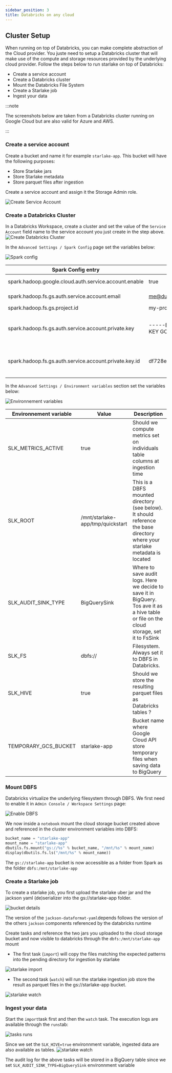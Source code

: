 ```yaml
---
sidebar_position: 3
title: Databricks on any cloud
---
```



## Cluster Setup
When running on top of Databricks, you can make complete abstraction of the Cloud provider.
You juste need to setup a Databricks cluster that will make use of the compute and storage resources provided by
the underlying cloud provider. Follow the steps below to run starlake on top of Databricks:

- Create a service account
- Create a Databricks cluster
- Mount the Databricks File System
- Create a Starlake job
- Ingest your data

:::note

The screenshots below are taken from a Databricks cluster running on Google Cloud but are also valid for Azure and AWS.

:::

### Create a service account
Create a bucket and name it for example `starlake-app`. This bucket will have the following purposes:
- Store Starlake jars
- Store Starlake metadata 
- Store parquet files after ingestion

Create a service account and assign it the Storage Admin role. 

![Create Service Account]( /img/databricks/create-service-account.png "create service account")

### Create a Databricks Cluster

In a Databricks Workspace, create a cluster and set the value of the `Service Account` field name to the service account you just create in the step above.
![Create Databricks Cluster]( /img/databricks/cluster.png "[Create Databricks cluster")

In the `Advanced Settings / Spark Config`  page set the variables below:

![Spark config]( /img/databricks/spark-config.png "Spark config")

Spark Config entry|Value|Description
---|---|---
spark.hadoop.google.cloud.auth.service.account.enable|true| Enable service account auth
spark.hadoop.fs.gs.auth.service.account.email|me@dummy.iam.gserviceaccount.com|Service account name
spark.hadoop.fs.gs.project.id|my-project-id-123456|Project id
spark.hadoop.fs.gs.auth.service.account.private.key|-----BEGIN PRIVATE KEY----- YOUR PRIVATE KEY GOES HERE-----END PRIVATE KEY-----|Private key as defined in your JSON file by the attribute `private_key`
spark.hadoop.fs.gs.auth.service.account.private.key.id|df728e47e5e6c14402fafe6d39a3b8792a9967c7|Private key as defined in your JSON file by the attribute `private_key_id`

In the `Advanced Settings / Environment variables`  section set the variables below:

![Environnement variables]( /img/databricks/env-vars.png "Environnement variables")

Environnement variable |Value|Description
---|---|---
SLK_METRICS_ACTIVE|true|Should we compute metrics set on individuals table columns at ingestion time
SLK_ROOT|/mnt/starlake-app/tmp/quickstart|This is a DBFS mounted directory (see below). It should reference the base directory where your starlake metadata is located
SLK_AUDIT_SINK_TYPE|BigQuerySink|Where to save audit logs. Here we decide to save it in BigQuery. Tos ave it as a hive table or file on the cloud storage, set it to FsSink
SLK_FS|dbfs://|Filesystem. Always set it to DBFS in Databricks.
SLK_HIVE|true|Should we store the resulting parquet files as Databricks tables ?
TEMPORARY_GCS_BUCKET|starlake-app|Bucket name where Google Cloud API store temporary files when saving data to BigQuery


### Mount DBFS

Databricks virtualize the underlying filesystem through DBFS. We first need to enable it in `Admin Console / Workspace Settings` page:


![Enable DBFS]( /img/databricks/advanced-settings.png "Enable DBFS")

We now inside a `notebook` mount the cloud storage bucket created above and referenced in the cluster environment variables into DBFS:


````python
bucket_name = "starlake-app"
mount_name = "starlake-app"
dbutils.fs.mount("gs://%s" % bucket_name, "/mnt/%s" % mount_name)
display(dbutils.fs.ls("/mnt/%s" % mount_name))
````

The `gs://starlake-app` bucket is now accessible as a folder from Spark as the folder `dbfs:/mnt/starlake-app`

### Create a Starlake job

To create a starlake job, you first upload the starlake uber jar and the jackson yaml (de)serializer into the gs://starlake-app folder.

![bucket details]( /img/databricks/bucket.png "bucket details")

The version of the `jackson-dataformat-yaml`depends follows the version 
of the others `jackson` components referenced by the databricks runtime

Create tasks and reference the two jars you uploaded to the cloud storage bucket and now visible to databricks through the `dbfs:/mnt/starlake-app` mount

- The first task (`import`) will copy the files matching the expected patterns into the pending directory for ingestion by starlake 

![starlake import]( /img/databricks/import-task.png "starlake import")

- The second task (`watch`) will run the starlake ingestion job store the result as parquet files in the gs://starlake-app bucket.

![starlake watch]( /img/databricks/watch-task.png "starlake watch")

### Ingest your data
Start the `import`task first and then the `watch` task. The execution logs are available through the `runs`tab:

![tasks runs]( /img/databricks/runs.png "tasks runs")


Since we set the `SLK_HIVE=true` environnment variable, ingested data are also available as tables.
![starlake watch]( /img/databricks/database.png "starlake watch")

The audit log for the above tasks will be stored in a BigQuery table since we set `SLK_AUDIT_SINK_TYPE=BigQuerySink` environnment variable 





